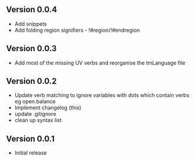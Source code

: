## Version 0.0.4
- Add snippets
- Add folding region signifiers - !#region/!#endregion 

## Version 0.0.3
- Add most of the missing UV verbs and reorganise the tmLanguage file

## Version 0.0.2
- Update verb matching to ignore variables with dots which contain verbs eg open.balance
- Implement changelog (this)
- update .gitignore
- clean up syntax list

## Version 0.0.1
- Initial release